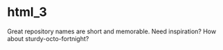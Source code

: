 # html_3
Great repository names are short and memorable. Need inspiration? How about sturdy-octo-fortnight?
